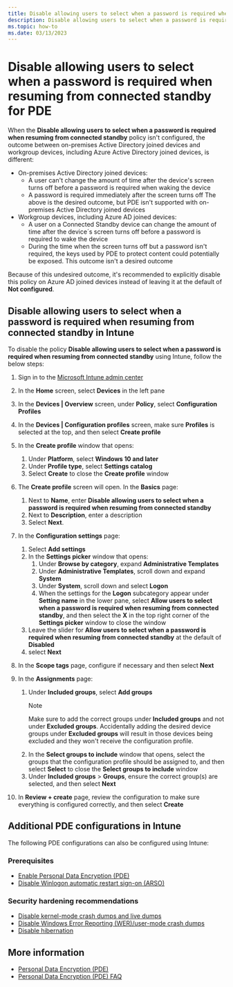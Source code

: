 ```yaml
---
title: Disable allowing users to select when a password is required when resuming from connected standby for PDE in Intune
description: Disable allowing users to select when a password is required when resuming from connected standby for PDE in Intune
ms.topic: how-to
ms.date: 03/13/2023
---
```


# Disable allowing users to select when a password is required when resuming from connected standby for PDE

When the **Disable allowing users to select when a password is required when resuming from connected standby** policy isn't configured, the outcome between on-premises Active Directory joined devices and workgroup devices, including Azure Active Directory joined devices, is different:

- On-premises Active Directory joined devices:
  - A user can't change the amount of time after the device's screen turns off before a password is required when waking the device
  - A password is required immediately after the screen turns off
    The above is the desired outcome, but PDE isn't supported with on-premises Active Directory joined devices
- Workgroup devices, including Azure AD joined devices:
  - A user on a Connected Standby device can change the amount of time after the device´s screen turns off before a password is required to wake the device
  - During the time when the screen turns off but a password isn't required, the keys used by PDE to protect content could potentially be exposed. This outcome isn't a desired outcome

Because of this undesired outcome, it's recommended to explicitly disable this policy on Azure AD joined devices instead of leaving it at the default of **Not configured**.

## Disable allowing users to select when a password is required when resuming from connected standby in Intune

To disable the policy **Disable allowing users to select when a password is required when resuming from connected standby** using Intune, follow the below steps:

1. Sign in to the [Microsoft Intune admin center](https://go.microsoft.com/fwlink/?linkid=2109431)
1. In the **Home** screen, select **Devices** in the left pane
1. In the **Devices | Overview** screen, under **Policy**, select **Configuration Profiles**
1. In the **Devices | Configuration profiles** screen, make sure **Profiles** is selected at the top, and then select **Create profile**
1. In the **Create profile** window that opens:
   1. Under **Platform**, select **Windows 10 and later**
   1. Under **Profile type**, select **Settings catalog**
   1. Select **Create** to close the **Create profile** window
1. The **Create profile** screen will open. In the **Basics** page:
    1. Next to **Name**, enter **Disable allowing users to select when a password is required when resuming from connected standby**
    1. Next to **Description**, enter a description
    1. Select **Next**.

1. In the **Configuration settings** page:
   1. Select **Add settings**
   1. In the **Settings picker** window that opens:
      1. Under **Browse by category**, expand **Administrative Templates**
      1. Under **Administrative Templates**, scroll down and expand **System**
      1. Under **System**, scroll down and select **Logon**
      1. When the settings for the **Logon** subcategory appear under **Setting name** in the lower pane, select **Allow users to select when a password is required when resuming from connected standby**, and then select the **X** in the top right corner of the **Settings picker** window to close the window
   1. Leave the slider for **Allow users to select when a password is required when resuming from connected standby** at the default of **Disabled**
   1. select **Next**

1. In the **Scope tags** page, configure if necessary and then select **Next**
1. In the **Assignments** page:
   1. Under **Included groups**, select **Add groups**
        > [!NOTE]
        > Make sure to add the correct groups under **Included groups** and not under **Excluded groups**. Accidentally adding the desired device groups under **Excluded groups** will result in those devices being excluded and they won't receive the configuration profile.
   1. In the **Select groups to include** window that opens, select the groups that the configuration profile should be assigned to, and then select **Select** to close the **Select groups to include** window
   1. Under **Included groups** > **Groups**, ensure the correct group(s) are selected, and then select **Next**
1. In **Review + create** page, review the configuration to make sure everything is configured correctly, and then select **Create**

## Additional PDE configurations in Intune

The following PDE configurations can also be configured using Intune:

### Prerequisites

- [Enable Personal Data Encryption (PDE)](intune-enable-pde.md)
- [Disable Winlogon automatic restart sign-on (ARSO)](intune-disable-arso.md)

### Security hardening recommendations

- [Disable kernel-mode crash dumps and live dumps](intune-disable-memory-dumps.md)
- [Disable Windows Error Reporting (WER)/user-mode crash dumps](intune-disable-wer.md)
- [Disable hibernation](intune-disable-hibernation.md)

## More information

- [Personal Data Encryption (PDE)](overview-pde.md)
- [Personal Data Encryption (PDE) FAQ](faq-pde.yml)
